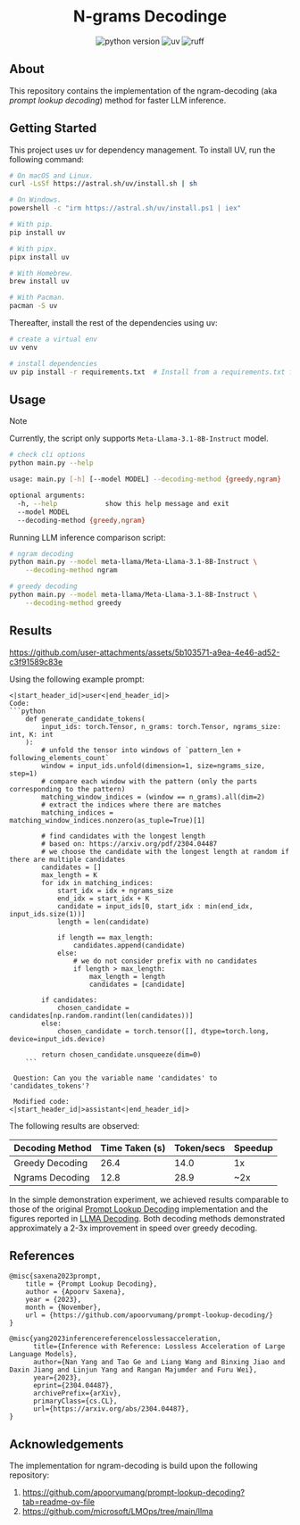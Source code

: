 <h1 align="center">N-grams Decodinge</h1>

<p align="center">
    <img src="https://img.shields.io/badge/python-3.9.10-orange"
         alt="python version">
     <img src="https://img.shields.io/endpoint?url=https://raw.githubusercontent.com/astral-sh/uv/main/assets/badge/v0.json"
          alt="uv">
    <img src="https://img.shields.io/endpoint?url=https://raw.githubusercontent.com/charliermarsh/ruff/main/assets/badge/v1.json"
         alt="ruff">
</p>

## About

This repository contains the implementation of the ngram-decoding (aka *prompt lookup decoding*) method for faster LLM inference.

## Getting Started

This project uses uv for dependency management. To install UV, run the following command:

```bash
# On macOS and Linux.
curl -LsSf https://astral.sh/uv/install.sh | sh

# On Windows.
powershell -c "irm https://astral.sh/uv/install.ps1 | iex"

# With pip.
pip install uv

# With pipx.
pipx install uv

# With Homebrew.
brew install uv

# With Pacman.
pacman -S uv
```

Thereafter, install the rest of the dependencies using uv:

```bash
# create a virtual env
uv venv

# install dependencies
uv pip install -r requirements.txt  # Install from a requirements.txt file.
```

## Usage

> [!NOTE]
>
> Currently, the script only supports `Meta-Llama-3.1-8B-Instruct` model.

```bash
# check cli options
python main.py --help

usage: main.py [-h] [--model MODEL] --decoding-method {greedy,ngram}

optional arguments:
  -h, --help            show this help message and exit
  --model MODEL
  --decoding-method {greedy,ngram}
```

Running LLM inference comparison script:

```bash
# ngram decoding
python main.py --model meta-llama/Meta-Llama-3.1-8B-Instruct \
    --decoding-method ngram

# greedy decoding
python main.py --model meta-llama/Meta-Llama-3.1-8B-Instruct \
    --decoding-method greedy
```

## Results

https://github.com/user-attachments/assets/5b103571-a9ea-4e46-ad52-c3f91589c83e

Using the following example prompt:

```
<|start_header_id|>user<|end_header_id|>
Code:
```python
    def generate_candidate_tokens(
        input_ids: torch.Tensor, n_grams: torch.Tensor, ngrams_size: int, K: int
    ):
        # unfold the tensor into windows of `pattern_len + following_elements_count`
        window = input_ids.unfold(dimension=1, size=ngrams_size, step=1)
        # compare each window with the pattern (only the parts corresponding to the pattern)
        matching_window_indices = (window == n_grams).all(dim=2)
        # extract the indices where there are matches
        matching_indices = matching_window_indices.nonzero(as_tuple=True)[1]

        # find candidates with the longest length
        # based on: https://arxiv.org/pdf/2304.04487
        # we choose the candidate with the longest length at random if there are multiple candidates
        candidates = []
        max_length = K
        for idx in matching_indices:
            start_idx = idx + ngrams_size
            end_idx = start_idx + K
            candidate = input_ids[0, start_idx : min(end_idx, input_ids.size(1))]
            length = len(candidate)

            if length == max_length:
                candidates.append(candidate)
            else:
                # we do not consider prefix with no candidates
                if length > max_length:
                    max_length = length
                    candidates = [candidate]

        if candidates:
            chosen_candidate = candidates[np.random.randint(len(candidates))]
        else:
            chosen_candidate = torch.tensor([], dtype=torch.long, device=input_ids.device)

        return chosen_candidate.unsqueeze(dim=0)
    ``` 

 Question: Can you the variable name 'candidates' to 'candidates_tokens'? 

 Modified code:
<|start_header_id|>assistant<|end_header_id|>
```

The following results are observed:

|    Decoding Method   |  Time Taken (s)  |  Token/secs  |   Speedup   |
| -------------------- | ---------------- | ------------ | ----------- |
|    Greedy Decoding   |      26.4        |     14.0     |      1x     | 
|    Ngrams Decoding   |      12.8        |     28.9     |     ~2x     | 

In the simple demonstration experiment, we achieved results comparable to those of the original [Prompt Lookup Decoding](https://github.com/apoorvumang/prompt-lookup-decoding?tab=readme-ov-file) implementation and the figures reported in [LLMA Decoding](https://github.com/microsoft/LMOps/tree/main/llma). Both decoding methods demonstrated approximately a 2-3x improvement in speed over greedy decoding.

## References

```
@misc{saxena2023prompt,
    title = {Prompt Lookup Decoding},
    author = {Apoorv Saxena},
    year = {2023},
    month = {November},
    url = {https://github.com/apoorvumang/prompt-lookup-decoding/}
}

@misc{yang2023inferencereferencelosslessacceleration,
      title={Inference with Reference: Lossless Acceleration of Large Language Models}, 
      author={Nan Yang and Tao Ge and Liang Wang and Binxing Jiao and Daxin Jiang and Linjun Yang and Rangan Majumder and Furu Wei},
      year={2023},
      eprint={2304.04487},
      archivePrefix={arXiv},
      primaryClass={cs.CL},
      url={https://arxiv.org/abs/2304.04487}, 
}
```

## Acknowledgements

The implementation for ngram-decoding is build upon the following repository:

1. https://github.com/apoorvumang/prompt-lookup-decoding?tab=readme-ov-file
2. https://github.com/microsoft/LMOps/tree/main/llma
